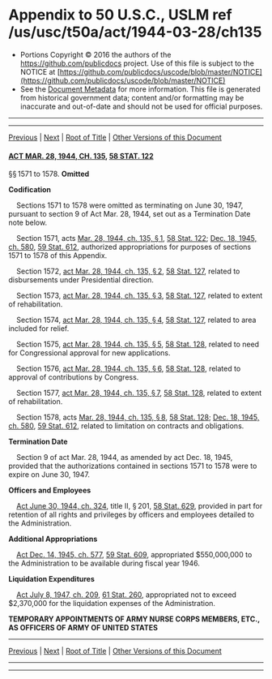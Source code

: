 ---
---

# Appendix to 50 U.S.C., USLM ref /us/usc/t50a/act/1944-03-28/ch135

* Portions Copyright © 2016 the authors of the https://github.com/publicdocs project.
  Use of this file is subject to the NOTICE at [https://github.com/publicdocs/uscode/blob/master/NOTICE](https://github.com/publicdocs/uscode/blob/master/NOTICE)
* See the [Document Metadata](././../../../../../..//README.md) for more information.
  This file is generated from historical government data; content and/or formatting may be inaccurate and out-of-date and should not be used for official purposes.

----------
----------

[Previous](./../../../../../..//us/usc/t50a/act/1943-07-01/ch187/m__us_usc_t50a_act_1943-07-01_ch187.md) | [Next](./../../../../../..//us/usc/t50a/act/1944-06-22/ch272/m__us_usc_t50a_act_1944-06-22_ch272.md) | [Root of Title](./../../../../../../) | [Other Versions of this Document](https://publicdocs.github.io/go/links?ns=uslm&ref=%2Fus%2Fusc%2Ft50a%2Fact%2F1944-03-28%2Fch135)

#### [ACT MAR. 28, 1944, CH. 135][/us/act/1944-03-28/ch135], [58 STAT. 122][/us/stat/58/122]

§§ 1571 to 1578. __Omitted__ 

 __Codification__ 

    Sections 1571 to 1578 were omitted as terminating on June 30, 1947, pursuant to section 9 of Act Mar. 28, 1944, set out as a Termination Date note below.

    Section 1571, acts [Mar. 28, 1944, ch. 135, § 1][/us/act/1944-03-28/ch135/s1], [58 Stat. 122][/us/stat/58/122]; [Dec. 18, 1945, ch. 580][/us/act/1945-12-18/ch580], [59 Stat. 612][/us/stat/59/612], authorized appropriations for purposes of sections 1571 to 1578 of this Appendix.

    Section 1572, [act Mar. 28, 1944, ch. 135, § 2][/us/act/1944-03-28/ch135/s2], [58 Stat. 127][/us/stat/58/127], related to disbursements under Presidential direction.

    Section 1573, [act Mar. 28, 1944, ch. 135, § 3][/us/act/1944-03-28/ch135/s3], [58 Stat. 127][/us/stat/58/127], related to extent of rehabilitation.

    Section 1574, [act Mar. 28, 1944, ch. 135, § 4][/us/act/1944-03-28/ch135/s4], [58 Stat. 127][/us/stat/58/127], related to area included for relief.

    Section 1575, [act Mar. 28, 1944, ch. 135, § 5][/us/act/1944-03-28/ch135/s5], [58 Stat. 128][/us/stat/58/128], related to need for Congressional approval for new applications.

    Section 1576, [act Mar. 28, 1944, ch. 135, § 6][/us/act/1944-03-28/ch135/s6], [58 Stat. 128][/us/stat/58/128], related to approval of contributions by Congress.

    Section 1577, [act Mar. 28, 1944, ch. 135, § 7][/us/act/1944-03-28/ch135/s7], [58 Stat. 128][/us/stat/58/128], related to extent of rehabilitation.

    Section 1578, acts [Mar. 28, 1944, ch. 135, § 8][/us/act/1944-03-28/ch135/s8], [58 Stat. 128][/us/stat/58/128]; [Dec. 18, 1945, ch. 580][/us/act/1945-12-18/ch580], [59 Stat. 612][/us/stat/59/612], related to limitation on contracts and obligations.

 __Termination Date__ 

    Section 9 of act Mar. 28, 1944, as amended by act Dec. 18, 1945, provided that the authorizations contained in sections 1571 to 1578 were to expire on June 30, 1947.

 __Officers and Employees__ 

    [Act June 30, 1944, ch. 324][/us/act/1944-06-30/ch324], title II, § 201, [58 Stat. 629][/us/stat/58/629], provided in part for retention of all rights and privileges by officers and employees detailed to the Administration.

 __Additional Appropriations__ 

    [Act Dec. 14, 1945, ch. 577][/us/act/1945-12-14/ch577], [59 Stat. 609][/us/stat/59/609], appropriated $550,000,000 to the Administration to be available during fiscal year 1946.

 __Liquidation Expenditures__ 

    [Act July 8, 1947, ch. 209][/us/act/1947-07-08/ch209], [61 Stat. 260][/us/stat/61/260], appropriated not to exceed $2,370,000 for the liquidation expenses of the Administration.

 __TEMPORARY APPOINTMENTS OF ARMY NURSE CORPS MEMBERS, ETC., AS OFFICERS OF ARMY OF UNITED STATES__ 

----------

[Previous](./../../../../../..//us/usc/t50a/act/1943-07-01/ch187/m__us_usc_t50a_act_1943-07-01_ch187.md) | [Next](./../../../../../..//us/usc/t50a/act/1944-06-22/ch272/m__us_usc_t50a_act_1944-06-22_ch272.md) | [Root of Title](./../../../../../../) | [Other Versions of this Document](https://publicdocs.github.io/go/links?ns=uslm&ref=%2Fus%2Fusc%2Ft50a%2Fact%2F1944-03-28%2Fch135)

----------
----------

[/us/act/1944-03-28/ch135]: https://publicdocs.github.io/go/links?ns=uslm&ref=%2Fus%2Fact%2F1944-03-28%2Fch135
[/us/stat/58/122]: https://publicdocs.github.io/go/links?ns=uslm&ref=%2Fus%2Fstat%2F58%2F122
[/us/act/1944-03-28/ch135/s1]: https://publicdocs.github.io/go/links?ns=uslm&ref=%2Fus%2Fact%2F1944-03-28%2Fch135%2Fs1
[/us/stat/58/122]: https://publicdocs.github.io/go/links?ns=uslm&ref=%2Fus%2Fstat%2F58%2F122
[/us/act/1945-12-18/ch580]: https://publicdocs.github.io/go/links?ns=uslm&ref=%2Fus%2Fact%2F1945-12-18%2Fch580
[/us/stat/59/612]: https://publicdocs.github.io/go/links?ns=uslm&ref=%2Fus%2Fstat%2F59%2F612
[/us/act/1944-03-28/ch135/s2]: https://publicdocs.github.io/go/links?ns=uslm&ref=%2Fus%2Fact%2F1944-03-28%2Fch135%2Fs2
[/us/stat/58/127]: https://publicdocs.github.io/go/links?ns=uslm&ref=%2Fus%2Fstat%2F58%2F127
[/us/act/1944-03-28/ch135/s3]: https://publicdocs.github.io/go/links?ns=uslm&ref=%2Fus%2Fact%2F1944-03-28%2Fch135%2Fs3
[/us/stat/58/127]: https://publicdocs.github.io/go/links?ns=uslm&ref=%2Fus%2Fstat%2F58%2F127
[/us/act/1944-03-28/ch135/s4]: https://publicdocs.github.io/go/links?ns=uslm&ref=%2Fus%2Fact%2F1944-03-28%2Fch135%2Fs4
[/us/stat/58/127]: https://publicdocs.github.io/go/links?ns=uslm&ref=%2Fus%2Fstat%2F58%2F127
[/us/act/1944-03-28/ch135/s5]: https://publicdocs.github.io/go/links?ns=uslm&ref=%2Fus%2Fact%2F1944-03-28%2Fch135%2Fs5
[/us/stat/58/128]: https://publicdocs.github.io/go/links?ns=uslm&ref=%2Fus%2Fstat%2F58%2F128
[/us/act/1944-03-28/ch135/s6]: https://publicdocs.github.io/go/links?ns=uslm&ref=%2Fus%2Fact%2F1944-03-28%2Fch135%2Fs6
[/us/stat/58/128]: https://publicdocs.github.io/go/links?ns=uslm&ref=%2Fus%2Fstat%2F58%2F128
[/us/act/1944-03-28/ch135/s7]: https://publicdocs.github.io/go/links?ns=uslm&ref=%2Fus%2Fact%2F1944-03-28%2Fch135%2Fs7
[/us/stat/58/128]: https://publicdocs.github.io/go/links?ns=uslm&ref=%2Fus%2Fstat%2F58%2F128
[/us/act/1944-03-28/ch135/s8]: https://publicdocs.github.io/go/links?ns=uslm&ref=%2Fus%2Fact%2F1944-03-28%2Fch135%2Fs8
[/us/stat/58/128]: https://publicdocs.github.io/go/links?ns=uslm&ref=%2Fus%2Fstat%2F58%2F128
[/us/act/1945-12-18/ch580]: https://publicdocs.github.io/go/links?ns=uslm&ref=%2Fus%2Fact%2F1945-12-18%2Fch580
[/us/stat/59/612]: https://publicdocs.github.io/go/links?ns=uslm&ref=%2Fus%2Fstat%2F59%2F612
[/us/act/1944-06-30/ch324]: https://publicdocs.github.io/go/links?ns=uslm&ref=%2Fus%2Fact%2F1944-06-30%2Fch324
[/us/stat/58/629]: https://publicdocs.github.io/go/links?ns=uslm&ref=%2Fus%2Fstat%2F58%2F629
[/us/act/1945-12-14/ch577]: https://publicdocs.github.io/go/links?ns=uslm&ref=%2Fus%2Fact%2F1945-12-14%2Fch577
[/us/stat/59/609]: https://publicdocs.github.io/go/links?ns=uslm&ref=%2Fus%2Fstat%2F59%2F609
[/us/act/1947-07-08/ch209]: https://publicdocs.github.io/go/links?ns=uslm&ref=%2Fus%2Fact%2F1947-07-08%2Fch209
[/us/stat/61/260]: https://publicdocs.github.io/go/links?ns=uslm&ref=%2Fus%2Fstat%2F61%2F260


